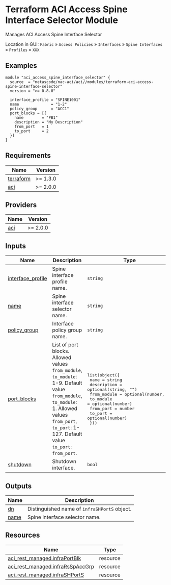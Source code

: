 <!-- BEGIN_TF_DOCS -->
# Terraform ACI Access Spine Interface Selector Module

Manages ACI Access Spine Interface Selector

Location in GUI:
`Fabric` » `Access Policies` » `Interfaces` » `Spine Interfaces` » `Profiles` » `XXX`

## Examples

```hcl
module "aci_access_spine_interface_selector" {
  source  = "netascode/nac-aci/aci//modules/terraform-aci-access-spine-interface-selector"
  version = ">= 0.8.0"

  interface_profile = "SPINE1001"
  name              = "1-2"
  policy_group      = "ACC1"
  port_blocks = [{
    name        = "PB1"
    description = "My Description"
    from_port   = 1
    to_port     = 2
  }]
}
```

## Requirements

| Name | Version |
|------|---------|
| <a name="requirement_terraform"></a> [terraform](#requirement\_terraform) | >= 1.3.0 |
| <a name="requirement_aci"></a> [aci](#requirement\_aci) | >= 2.0.0 |

## Providers

| Name | Version |
|------|---------|
| <a name="provider_aci"></a> [aci](#provider\_aci) | >= 2.0.0 |

## Inputs

| Name | Description | Type | Default | Required |
|------|-------------|------|---------|:--------:|
| <a name="input_interface_profile"></a> [interface\_profile](#input\_interface\_profile) | Spine interface profile name. | `string` | n/a | yes |
| <a name="input_name"></a> [name](#input\_name) | Spine interface selector name. | `string` | n/a | yes |
| <a name="input_policy_group"></a> [policy\_group](#input\_policy\_group) | Interface policy group name. | `string` | `""` | no |
| <a name="input_port_blocks"></a> [port\_blocks](#input\_port\_blocks) | List of port blocks. Allowed values `from_module`, `to_module`: 1-9. Default value `from_module`, `to_module`: 1. Allowed values `from_port`, `to_port`: 1-127. Default value `to_port`: `from_port`. | <pre>list(object({<br>    name        = string<br>    description = optional(string, "")<br>    from_module = optional(number, 1)<br>    to_module   = optional(number)<br>    from_port   = number<br>    to_port     = optional(number)<br>  }))</pre> | `[]` | no |
| <a name="input_shutdown"></a> [shutdown](#input\_shutdown) | Shutdown interface. | `bool` | `false` | no |


## Outputs

| Name | Description |
|------|-------------|
| <a name="output_dn"></a> [dn](#output\_dn) | Distinguished name of `infraSHPortS` object. |
| <a name="output_name"></a> [name](#output\_name) | Spine interface selector name. |

## Resources

| Name | Type |
|------|------|
| [aci_rest_managed.infraPortBlk](https://registry.terraform.io/providers/CiscoDevNet/aci/latest/docs/resources/rest_managed) | resource |
| [aci_rest_managed.infraRsSpAccGrp](https://registry.terraform.io/providers/CiscoDevNet/aci/latest/docs/resources/rest_managed) | resource |
| [aci_rest_managed.infraSHPortS](https://registry.terraform.io/providers/CiscoDevNet/aci/latest/docs/resources/rest_managed) | resource |
<!-- END_TF_DOCS -->